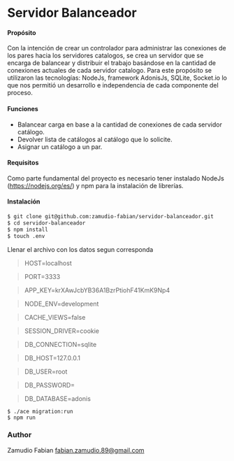 # Servidor Balanceador

#### Propósito

Con la intención de crear un controlador para administrar las conexiones de los pares hacia los servidores catalogos, se crea un servidor que se encarga de balancear y distribuir el trabajo basándose en la cantidad de conexiones actuales de cada servidor catalogo. Para este propósito se utilizaron las tecnologías: NodeJs, framework AdonisJs, SQLite, Socket.io lo que nos permitió un desarrollo e independencia de cada componente del proceso.

#### Funciones

* Balancear carga en base a la cantidad de conexiones de cada servidor catálogo.
* Devolver lista de catálogos al catálogo que lo solicite.
* Asignar un catálogo a un par.

#### Requisitos

Como parte fundamental del proyecto es necesario tener instalado NodeJs (https://nodejs.org/es/) y npm para la instalación de librerías.

#### Instalación

```sh
$ git clone git@github.com:zamudio-fabian/servidor-balanceador.git
$ cd servidor-balanceador
$ npm install
$ touch .env
```

Llenar el archivo con los datos segun corresponda

>   HOST=localhost

>   PORT=3333

>   APP_KEY=krXAwJcbYB36A1BzrPtiohF41KmK9Np4

>   NODE_ENV=development

>   CACHE_VIEWS=false

>   SESSION_DRIVER=cookie

>   DB_CONNECTION=sqlite

>   DB_HOST=127.0.0.1

>   DB_USER=root

>   DB_PASSWORD=

>   DB_DATABASE=adonis



```
$ ./ace migration:run
$ npm run
```


### Author
Zamudio Fabian
fabian.zamudio.89@gmail.com